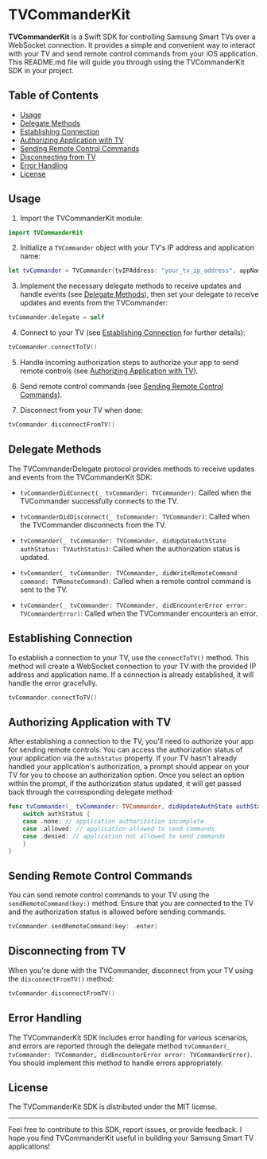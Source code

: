 # TVCommanderKit

**TVCommanderKit** is a Swift SDK for controlling Samsung Smart TVs over a WebSocket connection. It provides a simple and convenient way to interact with your TV and send remote control commands from your iOS application. This README.md file will guide you through using the TVCommanderKit SDK in your project.

## Table of Contents
- [Usage](#usage)
- [Delegate Methods](#delegate-methods)
- [Establishing Connection](#establishing-connection)
- [Authorizing Application with TV](#authorizing-application-with-tv)
- [Sending Remote Control Commands](#sending-remote-control-commands)
- [Disconnecting from TV](#disconnecting-from-tv)
- [Error Handling](#error-handling)
- [License](#license)

## Usage

1. Import the TVCommanderKit module:

```swift
import TVCommanderKit
```

2. Initialize a `TVCommander` object with your TV's IP address and application name:

```swift
let tvCommander = TVCommander(tvIPAddress: "your_tv_ip_address", appName: "your_app_name")
```

3. Implement the necessary delegate methods to receive updates and handle events (see [Delegate Methods](#delegate-methods)), then set your delegate to receive updates and events from the TVCommander:

```swift
tvCommander.delegate = self
```

4. Connect to your TV (see [Establishing Connection](#establishing-connection) for further details):

```swift
tvCommander.connectToTV()
```

5. Handle incoming authorization steps to authorize your app to send remote controls (see [Authorizing Application with TV](#authorizing-application-with-tv)).

6. Send remote control commands (see [Sending Remote Control Commands](#sending-remote-control-commands)).

7. Disconnect from your TV when done:

```swift
tvCommander.disconnectFromTV()
```

## Delegate Methods

The TVCommanderDelegate protocol provides methods to receive updates and events from the TVCommanderKit SDK:

- `tvCommanderDidConnect(_ tvCommander: TVCommander)`: Called when the TVCommander successfully connects to the TV.

- `tvCommanderDidDisconnect(_ tvCommander: TVCommander)`: Called when the TVCommander disconnects from the TV.

- `tvCommander(_ tvCommander: TVCommander, didUpdateAuthState authStatus: TVAuthStatus)`: Called when the authorization status is updated.

- `tvCommander(_ tvCommander: TVCommander, didWriteRemoteCommand command: TVRemoteCommand)`: Called when a remote control command is sent to the TV.

- `tvCommander(_ tvCommander: TVCommander, didEncounterError error: TVCommanderError)`: Called when the TVCommander encounters an error.

## Establishing Connection

To establish a connection to your TV, use the `connectToTV()` method. This method will create a WebSocket connection to your TV with the provided IP address and application name. If a connection is already established, it will handle the error gracefully.

```swift
tvCommander.connectToTV()
```

## Authorizing Application with TV

After establishing a connection to the TV, you'll need to authorize your app for sending remote controls. You can access the authorization status of your application via the `authStatus` property. If your TV hasn't already handled your application's authorization, a prompt should appear on your TV for you to choose an authorization option. Once you select an option within the prompt, if the authorization status updated, it will get passed back through the corresponding delegate method:

```swift
func tvCommander(_ tvCommander: TVCommander, didUpdateAuthState authStatus: TVAuthStatus) {
    switch authStatus {
    case .none: // application authorization incomplete
    case .allowed: // application allowed to send commands
    case .denied: // application not allowed to send commands
    }
}
```

## Sending Remote Control Commands

You can send remote control commands to your TV using the `sendRemoteCommand(key:)` method. Ensure that you are connected to the TV and the authorization status is allowed before sending commands.

```swift
tvCommander.sendRemoteCommand(key: .enter)
```

## Disconnecting from TV

When you're done with the TVCommander, disconnect from your TV using the `disconnectFromTV()` method:

```swift
tvCommander.disconnectFromTV()
```

## Error Handling

The TVCommanderKit SDK includes error handling for various scenarios, and errors are reported through the delegate method `tvCommander(_ tvCommander: TVCommander, didEncounterError error: TVCommanderError)`. You should implement this method to handle errors appropriately.

## License

The TVCommanderKit SDK is distributed under the MIT license.

---

Feel free to contribute to this SDK, report issues, or provide feedback. I hope you find TVCommanderKit useful in building your Samsung Smart TV applications!
